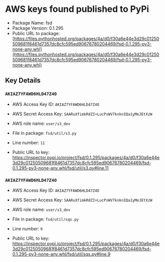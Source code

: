 # AWS keys found published to PyPi

* Package Name: fsd
* Package Version: 0.1.295
* Public URL to package: [https://files.pythonhosted.org/packages/4a/d0/f30a6e44e3d29c01250509681f8461d7357dc8cfc595ed90676780204469/fsd-0.1.295-py3-none-any.whl](https://files.pythonhosted.org/packages/4a/d0/f30a6e44e3d29c01250509681f8461d7357dc8cfc595ed90676780204469/fsd-0.1.295-py3-none-any.whl)

## Key Details

### `AKIAZ7YFAWD6HLD47Z4O`

* AWS Access Key ID: `AKIAZ7YFAWD6HLD47Z4O`
* AWS Secret Access Key: `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` 
* AWS role name: `user/s3_dev`
* File in package: `fsd/util/s3.py`
* Line number: `11`

* Public URL to key: https://inspector.pypi.io/project/fsd/0.1.295/packages/4a/d0/f30a6e44e3d29c01250509681f8461d7357dc8cfc595ed90676780204469/fsd-0.1.295-py3-none-any.whl/fsd/util/s3.py#line.11



### `AKIAZ7YFAWD6HLD47Z4O`

* AWS Access Key ID: `AKIAZ7YFAWD6HLD47Z4O`
* AWS Secret Access Key: `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` 
* AWS role name: `user/s3_dev`
* File in package: `fsd/util/sqs.py`
* Line number: `9`

* Public URL to key: https://inspector.pypi.io/project/fsd/0.1.295/packages/4a/d0/f30a6e44e3d29c01250509681f8461d7357dc8cfc595ed90676780204469/fsd-0.1.295-py3-none-any.whl/fsd/util/sqs.py#line.9



